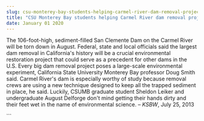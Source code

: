 ```yaml
---
slug: csu-monterey-bay-students-helping-carmel-river-dam-removal-project
title: "CSU Monterey Bay students helping Carmel River dam removal project"
date: January 01 2020
---
```


 
<p>
  The 106-foot-high, sediment-filled San Clemente Dam on the Carmel River will
  be torn down in August. Federal, state and local officials said the largest
  dam removal in California's history will be a crucial environmental
  restoration project that could serve as a precedent for other dams in the U.S.
  Every big dam removal project poses a large-scale environmental experiment,
  California State University Monterey Bay professor Doug Smith said. Carmel
  River's dam is especially worthy of study because removal crews are using a
  new technique designed to keep all the trapped sediment in place, he said.
  Luckily, CSUMB graduate student Sheldon Leiker and undergraduate August
  Delforge don't mind getting their hands dirty and their feet wet in the name
  of environmental science. – <em>KSBW</em>, July 25, 2013
</p>
```
